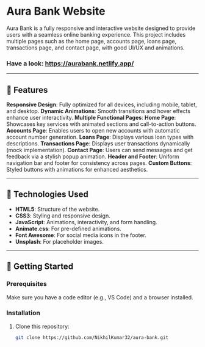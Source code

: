 # Aura Bank Website

Aura Bank is a fully responsive and interactive website designed to provide users with a seamless online banking experience. This project includes multiple pages such as the home page, accounts page, loans page, transactions page, and contact page, with good UI/UX and animations.

### Have a look: https://aurabank.netlify.app/

---

## 🌟 Features

**Responsive Design**: Fully optimized for all devices, including mobile, tablet, and desktop.
**Dynamic Animations**: Smooth transitions and hover effects enhance user interactivity.
**Multiple Functional Pages**:
  **Home Page**: Showcases key services with animated sections and call-to-action buttons.
  **Accounts Page**: Enables users to open new accounts with automatic account number generation.
  **Loans Page**: Displays various loan types with descriptions.
  **Transactions Page**: Displays user transactions dynamically (mock implementation).
  **Contact Page**: Users can send messages and get feedback via a stylish popup animation.
**Header and Footer**: Uniform navigation bar and footer for consistency across pages.
**Custom Buttons**: Styled buttons with animations for enhanced aesthetics.

---

## 🔧 Technologies Used

- **HTML5**: Structure of the website.
- **CSS3**: Styling and responsive design.
- **JavaScript**: Animations, interactivity, and form handling.
- **Animate.css**: For pre-defined animations.
- **Font Awesome**: For social media icons in the footer.
- **Unsplash**: For placeholder images.

---

## 🚀 Getting Started

### Prerequisites
Make sure you have a code editor (e.g., VS Code) and a browser installed.

### Installation
1. Clone this repository:
   ```bash
   git clone https://github.com/NikhilKumar32/aura-bank.git
